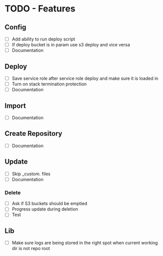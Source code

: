 # TODO - Features

## Config

- [ ] Add ability to run deploy script
- [ ] If deploy bucket is in param use s3 deploy and vice versa
- [ ] Documentation

## Deploy

- [ ] Save service role after service role deploy and make sure it is loaded in
- [ ] Turn on stack termination protection
- [ ] Documentation

## Import

- [ ] Documentation

## Create Repository

- [ ] Documentation

## Update

- [ ] Skip _custom. files
- [ ] Documentation

### Delete

- [ ] Ask if S3 buckets should be emptied
- [ ] Progress update during deletion
- [ ] Test

## Lib

- [ ] Make sure logs are being stored in the right spot when current working dir is not repo root
